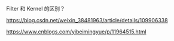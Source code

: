 Filter 和 Kernel 的区别？

https://blog.csdn.net/weixin_38481963/article/details/109906338

https://www.cnblogs.com/yibeimingyue/p/11964515.html